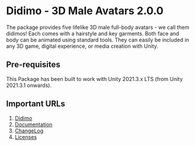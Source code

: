# Didimo - 3D Male Avatars 2.0.0

The package provides five lifelike 3D male full-body avatars - we call them didimos! Each comes with a hairstyle and key garments. Both face and body can be animated using standard tools. They can easily be included in any 3D game, digital experience, or media creation with Unity.

## Pre-requisites

This Package has been built to work with Unity 2021.3.x LTS (from Unity 2021.3.1 onwards).

## Important URLs

1. [Didimo](https://www.didimo.co/)
2. [Documentation](https://developer.didimo.co/docs/unity-sdk)
3. [ChangeLog](https://developer.didimo.co/changelog)
4. [Licenses](https://privacy.didimo.co/didimo-source-code-license/)

